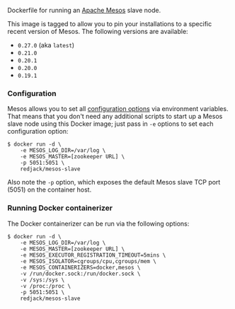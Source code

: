 Dockerfile for running an [Apache Mesos](http://mesos.apache.org/) slave node.

This image is tagged to allow you to pin your installations to a specific recent
version of Mesos.  The following versions are available:

  * `0.27.0` (aka `latest`)
  * `0.21.0`
  * `0.20.1`
  * `0.20.0`
  * `0.19.1`

### Configuration

Mesos allows you to set all [configuration
options](http://mesos.apache.org/documentation/latest/configuration/) via
environment variables.  That means that you don't need any additional scripts to
start up a Mesos slave node using this Docker image; just pass in `-e` options
to set each configuration option:

    $ docker run -d \
        -e MESOS_LOG_DIR=/var/log \
        -e MESOS_MASTER=[zookeeper URL] \
        -p 5051:5051 \
        redjack/mesos-slave

Also note the `-p` option, which exposes the default Mesos slave TCP port
(5051) on the container host.

### Running Docker containerizer

The Docker containerizer can be run via the following options:

    $ docker run -d \
        -e MESOS_LOG_DIR=/var/log \
        -e MESOS_MASTER=[zookeeper URL] \
        -e MESOS_EXECUTOR_REGISTRATION_TIMEOUT=5mins \
        -e MESOS_ISOLATOR=cgroups/cpu,cgroups/mem \
        -e MESOS_CONTAINERIZERS=docker,mesos \
        -v /run/docker.sock:/run/docker.sock \
        -v /sys:/sys \
        -v /proc:/proc \
        -p 5051:5051 \
        redjack/mesos-slave
